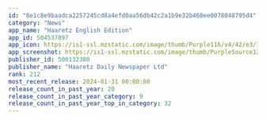 ```yaml
---
id: "8e1c8e9baadca2257245cd8a4efd0aa56db42c2a1b9e32b460ee0078048795d4"
category: "News"
app_name: "Haaretz English Edition"
app_id: 504537897
app_icon: https://is1-ssl.mzstatic.com/image/thumb/Purple116/v4/42/e3/7f/42e37fe8-7875-2a1e-bfba-19b25eb69dd1/AppIcon-0-1x_U007emarketing-0-5-0-85-220.png/1024x1024bb.png
app_screenshot: https://is1-ssl.mzstatic.com/image/thumb/PurpleSource126/v4/7a/0c/5e/7a0c5e0d-0750-134e-df13-fa96b90a398f/4d70f183-01fe-444d-93d5-881c6e47b96d_App02.jpg/1242x2688bb.png
publisher_id: 500132380
publisher_name: "Haaretz Daily Newspaper Ltd"
rank: 212
most_recent_release: 2024-01-31 00:00:00
release_count_in_past_year: 20
release_count_in_past_year_category: 9
release_count_in_past_year_top_in_category: 32
---
```

